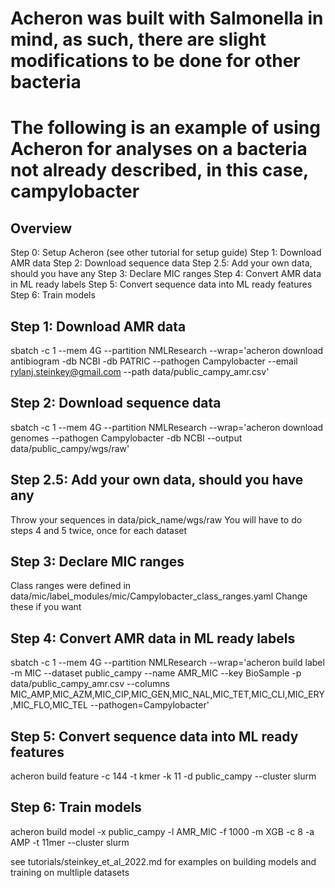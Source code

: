 # Acheron was built with Salmonella in mind, as such, there are slight modifications to be done for other bacteria

# The following is an example of using Acheron for analyses on a bacteria not already described, in this case, campylobacter

## Overview

Step 0: Setup Acheron (see other tutorial for setup guide)
Step 1: Download AMR data
Step 2: Download sequence data
Step 2.5: Add your own data, should you have any
Step 3: Declare MIC ranges
Step 4: Convert AMR data in ML ready labels
Step 5: Convert sequence data into ML ready features
Step 6: Train models

## Step 1: Download AMR data
sbatch -c 1 --mem 4G --partition NMLResearch --wrap='acheron download antibiogram -db NCBI -db PATRIC --pathogen Campylobacter --email rylanj.steinkey@gmail.com --path data/public_campy_amr.csv'

## Step 2: Download sequence data
sbatch -c 1 --mem 4G --partition NMLResearch --wrap='acheron download genomes --pathogen Campylobacter -db NCBI --output data/public_campy/wgs/raw'

## Step 2.5: Add your own data, should you have any
Throw your sequences in data/pick_name/wgs/raw
You will have to do steps 4 and 5 twice, once for each dataset

## Step 3: Declare MIC ranges
Class ranges were defined in data/mic/label_modules/mic/Campylobacter_class_ranges.yaml
Change these if you want

## Step 4: Convert AMR data in ML ready labels
sbatch -c 1 --mem 4G --partition NMLResearch --wrap='acheron build label -m MIC --dataset public_campy --name AMR_MIC --key BioSample -p data/public_campy_amr.csv --columns MIC_AMP,MIC_AZM,MIC_CIP,MIC_GEN,MIC_NAL,MIC_TET,MIC_CLI,MIC_ERY,MIC_FLO,MIC_TEL --pathogen=Campylobacter'

## Step 5: Convert sequence data into ML ready features
acheron build feature -c 144 -t kmer -k 11 -d public_campy --cluster slurm


## Step 6: Train models
acheron build model -x public_campy -l AMR_MIC -f 1000 -m XGB -c 8 -a AMP -t 11mer --cluster slurm

see tutorials/steinkey_et_al_2022.md for examples on building models and training on multliple datasets
